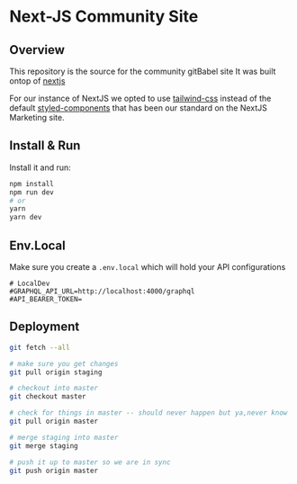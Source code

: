 # Next-JS Community Site

## Overview

This repository is the source for the community gitBabel site It was built ontop of [nextjs](https://nextjs.org/)

For our instance of NextJS we opted to use [tailwind-css](https://tailwindcss.com/) instead of the default [styled-components](https://styled-components.com/) that has been our standard on the NextJS Marketing site.

## Install & Run

Install it and run:

```bash
npm install
npm run dev
# or
yarn
yarn dev
```

## Env.Local

Make sure you create a `.env.local` which will hold your API configurations

```
# LocalDev
#GRAPHQL_API_URL=http://localhost:4000/graphql
#API_BEARER_TOKEN=
```

<!-- ### Setup LeftHook

```bash
brew install lefthook
lefthook install
``` -->

## Deployment

```bash
git fetch --all

# make sure you get changes
git pull origin staging

# checkout into master
git checkout master

# check for things in master -- should never happen but ya,never know
git pull origin master

# merge staging into master
git merge staging

# push it up to master so we are in sync
git push origin master
```
